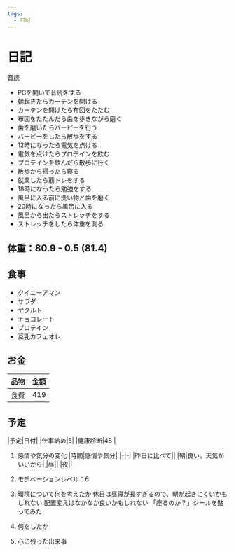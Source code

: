 ```yaml
---
tags:
  - 日記
---
```



# 日記

音読

* PCを開いて音読をする
* 朝起きたらカーテンを開ける
* カーテンを開けたら布団をたたむ
* 布団をたたんだら歯を歩きながら磨く
* 歯を磨いたらバーピーを行う
* バーピーをしたら散歩をする
* 12時になったら電気を点ける
* 電気を点けたらプロテインを飲む
* プロテインを飲んだら散歩に行く
* 散歩から帰ったら寝る
* 就業したら筋トレをする
* 18時になったら勉強をする
* 風呂に入る前に洗い物と歯を磨く
* 20時になったら風呂に入る
* 風呂から出たらストレッチをする
* ストレッチをしたら体重を測る

## 体重：80.9 - 0.5 (81.4)

## 食事

* クイニーアマン
* サラダ
* ヤクルト
* チョコレート
* プロテイン
* 豆乳カフェオレ

## お金

|品物|金額|
| - | -: |
|食費|419|

## 予定

|予定|日付|
|仕事納め|5|
|健康診断|48    |

1. 感情や気分の変化
   |時間|感情や気分|
   |-|-|
   |昨日に比べて||
   |朝|良い。天気がいいから|
   |昼||
   |夜||

2. モチベーションレベル：6

3. 環境について何を考えたか
   休日は昼寝が長すぎるので、朝が起きにくいかもしれない
   配置変えはなかなか良いかもしれない
   「座るのか？」シールを貼ってみた

4. 何をしたか
5. 心に残った出来事
